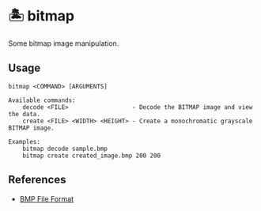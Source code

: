 # 🏝️ bitmap

Some bitmap image manipulation.

## Usage

```
bitmap <COMMAND> [ARGUMENTS]

Available commands:
    decode <FILE>                  - Decode the BITMAP image and view the data.
    create <FILE> <WIDTH> <HEIGHT> - Create a monochromatic grayscale BITMAP image.

Examples:
    bitmap decode sample.bmp
    bitmap create created_image.bmp 200 200
```

## References

- [BMP File Format](https://en.wikipedia.org/wiki/BMP_file_format)
